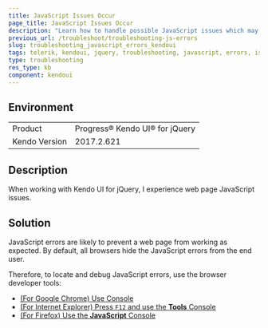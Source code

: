 ```yaml
---
title: JavaScript Issues Occur
page_title: JavaScript Issues Occur
description: "Learn how to handle possible JavaScript issues which may occur when working with Kendo UI controls."
previous_url: /troubleshoot/troubleshooting-js-errors
slug: troubleshooting_javascript_errors_kendoui
tags: telerik, kendoui, jquery, troubleshooting, javascript, errors, issues
type: troubleshooting
res_type: kb
component: kendoui
---
```


## Environment

<table>
 <tr>
  <td>Product</td>
  <td>Progress® Kendo UI® for jQuery</td>
 </tr>
 <tr>
  <td>Kendo Version</td>
  <td>2017.2.621</td>
 </tr>
</table>

## Description 

When working with Kendo UI for jQuery, I experience web page JavaScript issues. 

## Solution

JavaScript errors are likely to prevent a web page from working as expected. By default, all browsers hide the JavaScript errors from the end user. 

Therefore, to locate and debug JavaScript errors, use the browser developer tools:

* [(For Google Chrome) Use Console](https://developer.chrome.com/devtools/docs/console)
* [(For Internet Explorer) Press `F12` and use the **Tools** Console](https://msdn.microsoft.com/en-us/library/gg589530(v=vs.85).aspx)
* [(For Firefox) Use the **JavaScript** Console](https://developer.mozilla.org/en-US/Learn/Discover_browser_developer_tools#The_JavaScript_console)
